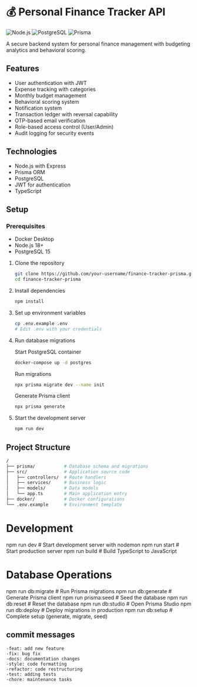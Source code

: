 # 💰 Personal Finance Tracker API

![Node.js](https://img.shields.io/badge/Node.js-18-green)
![PostgreSQL](https://img.shields.io/badge/PostgreSQL-15-blue)
![Prisma](https://img.shields.io/badge/Prisma-5-purple)

A secure backend system for personal finance management with budgeting analytics and behavioral scoring.

## Features

- User authentication with JWT
- Expense tracking with categories
- Monthly budget management
- Behavioral scoring system
- Notification system
- Transaction ledger with reversal capability
- OTP-based email verification
- Role-based access control (User/Admin)
- Audit logging for security events

## Technologies

- Node.js with Express
- Prisma ORM
- PostgreSQL
- JWT for authentication
- TypeScript

## Setup

### Prerequisites

- Docker Desktop
- Node.js 18+
- PostgreSQL 15

1. Clone the repository

   ```bash
   git clone https://github.com/your-username/finance-tracker-prisma.git
   cd finance-tracker-prisma
   ```

2. Install dependencies

   ```bash
   npm install
   ```

3. Set up environment variables

   ```bash
   cp .env.example .env
   # Edit .env with your credentials
   ```

4. Run database migrations

   Start PostgreSQL container

   ```bash
   docker-compose up -d postgres
   ```

   Run migrations

   ```bash
   npx prisma migrate dev --name init
   ```

   Generate Prisma client

   ```bash
   npx prisma generate
   ```

5. Start the development server
   ```bash
   npm run dev
   ```

## Project Structure

```bash
/
├── prisma/           # Database schema and migrations
├── src/              # Application source code
│   ├── controllers/  # Route handlers
│   ├── services/     # Business logic
│   ├── models/       # Data models
│   └── app.ts        # Main application entry
├── docker/           # Docker configurations
└── .env.example      # Environment template
```

# Development

npm run dev # Start development server with nodemon
npm run start # Start production server
npm run build # Build TypeScript to JavaScript

# Database Operations

npm run db:migrate # Run Prisma migrations
npm run db:generate # Generate Prisma client
npm run prisma:seed # Seed the database
npm run db:reset # Reset the database
npm run db:studio # Open Prisma Studio
npm run db:deploy # Deploy migrations in production
npm run db:setup # Complete setup (generate, migrate, seed)

<!-- ## API Documentation -->

<!-- [Add your Swagger/Postman documentation link here] -->

## commit messages

```
-feat: add new feature
-fix: bug fix
-docs: documentation changes
-style: code formatting
-refactor: code restructuring
-test: adding tests
-chore: maintenance tasks
```

